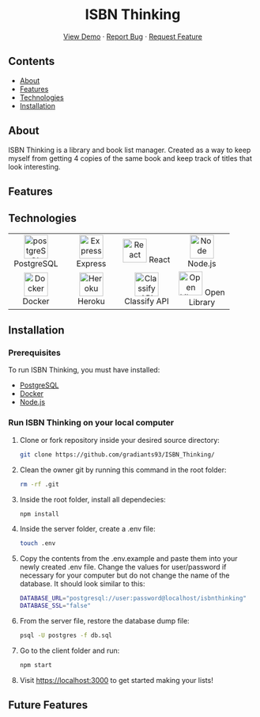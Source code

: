 <p align="center">
  <h1 align="center">ISBN Thinking</h1>

  <p align="center">
    <a href="https://isbn-thinking.herokuapp.com/">View Demo</a>
    ·
    <a href="https://github.com/gradiants93/ISBN_Thinking/issues">Report Bug</a>
    ·
    <a href="https://github.com/gradiants93/ISBN_Thinking/issues">Request Feature</a>
  </p>
</p>

## Contents

- [About](#about)
- [Features](#features)
- [Technologies](#technologies)
- [Installation](#installation)

## About

ISBN Thinking is a library and book list manager. Created as a way to keep myself from getting 4 copies of the same book and keep track of titles that look interesting.

## Features

## Technologies

<table align="center">
   <tr>
      <td align="center" width="96">
         <img src="https://user-images.githubusercontent.com/74997368/168976819-15a1f4e0-29cf-4ac0-94a7-1f15eee374a1.png" width="48" height="48" alt="postgreSQL" /> PostgreSQL
         <br />
      </td>
      <td align="center" width="96">
         <img src="https://user-images.githubusercontent.com/74997368/168978951-5ac2af5e-c911-4e59-b493-683071cf1860.png" width="48" height="48" alt="Express" /> Express
         <br />
      </td>
      <td align="center" width="96">
         <img src="https://user-images.githubusercontent.com/74997368/168979311-4a486cad-32c8-46f4-a5da-912fdc51b2d6.png" width="48" height="48" alt="React" /> React 
         <br />
      </td>
      <td align="center" width="96">
         <img src="https://user-images.githubusercontent.com/74997368/168979848-733f7090-0f78-401a-9ceb-4267231abef7.png" width="48" height="48" alt="Node" /> Node.js 
         <br />
      </td>
   </tr>
   <tr>
      <td align="center" width="96">
         <img src="https://user-images.githubusercontent.com/74997368/168980702-6b8c5030-26c7-4c4f-b4ac-727d26daafd3.png" width="48" height="48" alt="Docker" /> Docker 
         <br /> 
      </td>
      <td align="center" width="96">
         <img src="https://user-images.githubusercontent.com/74997368/168981541-6d1713a5-25ce-4d4b-9d20-0eef28957af0.png" width="48" height="48" alt="Heroku" /> Heroku 
         <br />
      </td>
      <td align="center" width="96">
         <img src="https://www.oclc.org/content/dam/oclc/common/images/logos/new/OCLC/OCLC_Logo_V_Color_NoTag.png" width="48" height="48" alt="Classify API" /> Classify API 
         <br /> 
      </td>
      <td align="center" width="96">
         <img src="https://www.libraryjournal.com/binaries/content/gallery/190502_openlibrary.jpg" width="48" height="48" alt="Open Library" /> Open Library 
         <br /> 
      </td>
   </tr>
</table>

## Installation

### Prerequisites

To run ISBN Thinking, you must have installed:

- [PostgreSQL](https://www.postgresql.org/)
- [Docker](https://www.docker.com/)
- [Node.js](https://nodejs.org/en/)

### Run ISBN Thinking on your local computer

1. Clone or fork repository inside your desired source directory:

   ```sh
   git clone https://github.com/gradiants93/ISBN_Thinking/
   ```

2. Clean the owner git by running this command in the root folder:

   ```sh
   rm -rf .git
   ```

3. Inside the root folder, install all dependecies:

   ```sh
   npm install
   ```

4. Inside the server folder, create a .env file:

   ```sh
   touch .env
   ```

5. Copy the contents from the .env.example and paste them into your newly created .env file. Change the values for user/password if necessary for your computer but do not change the name of the database. It should look similar to this:

   ```sh
   DATABASE_URL="postgresql://user:password@localhost/isbnthinking"
   DATABASE_SSL="false"
   ```

6. From the server file, restore the database dump file:

   ```sh
   psql -U postgres -f db.sql
   ```

7. Go to the client folder and run:

   ```sh
   npm start
   ```

8. Visit <https://localhost:3000> to get started making your lists!

## Future Features
